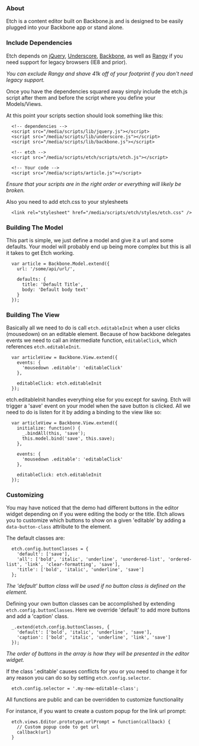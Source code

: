 ### About
Etch is a content editor built on Backbone.js and is designed to be easily plugged into your Backbone app or stand alone.

### Include Dependencies

Etch depends on [jQuery](http://jquery.com), [Underscore](http://underscorejs.com), [Backbone](http://backbonejs.com), as well as [Rangy](http://code.google.com/p/rangy/) if you need support for legacy browsers (IE8 and prior).

_You can exclude Rangy and shave 41k off of your footprint if you don't need legacy support._

Once you have the dependencies squared away simply include the etch.js script after them and before the script where you define your Models/Views.

At this point your scripts section should look something like this:

```
  <!-- dependencies -->
  <script src="/media/scripts/lib/jquery.js"></script>
  <script src="/media/scripts/lib/underscore.js"></script>
  <script src="/media/scripts/lib/backbone.js"></script>

  <!-- etch -->
  <script src="/media/scripts/etch/scripts/etch.js"></script>

  <!-- Your code -->
  <script src="/media/scripts/article.js"></script>
```

_Ensure that your scripts are in the right order or everything will likely be broken._

Also you need to add etch.css to your stylesheets
```
  <link rel="stylesheet" href="/media/scripts/etch/styles/etch.css" />
```

### Building The Model

This part is simple, we just define a model and give it a url and some defaults. Your model will probably end up being more complex but this is all it takes to get Etch working.

```
  var article = Backbone.Model.extend({
    url: '/some/api/url/',

    defaults: {
      title: 'Default Title',
      body: 'Default body text'
    }
  });
```

### Building The View

Basically all we need to do is call `etch.editableInit` when a user clicks (mousedown) on an editable element. Because of how backbone delegates events we need to call an intermediate function, `editableClick`, which references `etch.editableInit`.

```
  var articleView = Backbone.View.extend({
    events: {
      'mousedown .editable': 'editableClick'
    },

    editableClick: etch.editableInit
  });
```

etch.editableInit handles everything else for you except for saving. Etch will trigger a 'save' event on your model when the save button is clicked. All we need to do is listen for it by adding a binding to the view like so:

```
  var articleView = Backbone.View.extend({
    initialize: function() {
      _.bindAll(this, 'save');
      this.model.bind('save', this.save);
    },
        
    events: {
      'mousedown .editable': 'editableClick'
    },

    editableClick: etch.editableInit
  });
```

### Customizing

You may have noticed that the demo had different buttons in the editor widget depending on if you were editing the body or the title. Etch allows you to customize which buttons to show on a given 'editable' by adding a `data-button-class` attribute to the element.

The default classes are:

```
  etch.config.buttonClasses = {
    'default': ['save'],
    'all': ['bold', 'italic', 'underline', 'unordered-list', 'ordered-list', 'link', 'clear-formatting', 'save'],
    'title': ['bold', 'italic', 'underline', 'save']
  };
```

_The 'default' button class will be used if no button class is defined on the element._

Defining your own button classes can be accomplished by extending `etch.config.buttonClasses`. Here we override 'default' to add more buttons and add a 'caption' class.
```
  _.extend(etch.config.buttonClasses, {
    'default': ['bold', 'italic', 'underline', 'save'],
    'caption': ['bold', 'italic', 'underline', 'link', 'save']
  });
```

_The order of buttons in the array is how they will be presented in the editor widget._

If the class '.editable' causes conflicts for you or you need to change it for any reason you can do so by setting `etch.config.selector`.

```
  etch.config.selector = '.my-new-editable-class';
```

All functions are public and can be overridden to customize functionality

For instance, if you want to create a custom popup for the link url prompt:

```
  etch.views.Editor.prototype.urlPrompt = function(callback) {
    // Custom popup code to get url
    callback(url)
  }
```

